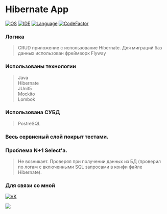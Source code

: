 # Hibernate App

[![OS](https://img.shields.io/badge/OS-Microsoft%20W11-brightgreen)](https://www.microsoft.com/)
[![IDE](https://img.shields.io/badge/IDE-Intellij%20IDEA-brightgreen)](https://www.jetbrains.com/)
[![Language](https://img.shields.io/badge/language-Java-lightgrey)](https://www.java.com/)
[![CodeFactor](https://www.codefactor.io/repository/github/alvidediev/crud-app-v2/badge)](https://www.codefactor.io/repository/github/alvidediev/crud-app-v2)  

### Логика  
> СRUD приложение с использование Hibernate. Для миграций баз данных использован фреймворк Flyway

### Использованы технологии  
> Java  
> Hibernate  
> JUnit5  
> Mockito  
> Lombok    
### Использована СУБД  
> PostreSQL  
### Весь сервисный слой покрыт тестами.

### Проблема N+1 Select'а.
> Не возникает. Проверял при получении данных из БД (проверил по логам с включенными SQL запросами в конфи файле Hibernate).

### Для связи со мной  
[![VK](https://img.shields.io/badge/вконтакте-%232E87FB.svg?&style=for-the-badge&logo=vk&logoColor=white)](https://vk.com/alvided)  

![](https://github-readme-stats.vercel.app/api?username=alvidediev&theme=blue-green)
